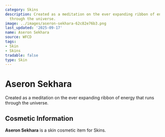 ```yaml
---
category: Skins
description: Created as a meditation on the ever expanding ribbon of energy that runs
  through the universe.
image: ../images/aseron-sekhara-62c82e76b3.png
last_updated: '2025-09-17'
name: Aseron Sekhara
source: WFCD
tags:
- Skin
- Skins
tradable: false
type: Skin
---
```


# Aseron Sekhara

Created as a meditation on the ever expanding ribbon of energy that runs through the universe.

## Cosmetic Information

**Aseron Sekhara** is a skin cosmetic item for Skins.

